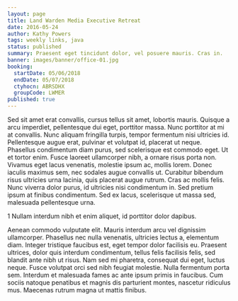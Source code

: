 ```yaml
---
layout: page
title: Land Warden Media Executive Retreat
date: 2016-05-24
author: Kathy Powers
tags: weekly links, java
status: published
summary: Praesent eget tincidunt dolor, vel posuere mauris. Cras in.
banner: images/banner/office-01.jpg
booking:
  startDate: 05/06/2018
  endDate: 05/07/2018
  ctyhocn: ABRSDHX
  groupCode: LWMER
published: true
---
```

Sed sit amet erat convallis, cursus tellus sit amet, lobortis mauris. Quisque a arcu imperdiet, pellentesque dui eget, porttitor massa. Nunc porttitor at mi at convallis. Nunc aliquam fringilla turpis, tempor fermentum nisi ultricies id. Pellentesque augue erat, pulvinar et volutpat id, placerat ut neque. Phasellus condimentum diam purus, sed scelerisque est commodo eget. Ut et tortor enim.
Fusce laoreet ullamcorper nibh, a ornare risus porta non. Vivamus eget lacus venenatis, molestie ipsum ac, mollis lorem. Donec iaculis maximus sem, nec sodales augue convallis ut. Curabitur bibendum risus ultricies urna lacinia, quis placerat augue rutrum. Cras ac mollis felis. Nunc viverra dolor purus, id ultricies nisi condimentum in. Sed pretium ipsum at finibus condimentum. Sed ex lacus, scelerisque ut massa sed, malesuada pellentesque urna.

1 Nullam interdum nibh et enim aliquet, id porttitor dolor dapibus.

Aenean commodo vulputate elit. Mauris interdum arcu vel dignissim ullamcorper. Phasellus nec nulla venenatis, ultricies lectus a, elementum diam. Integer tristique faucibus est, eget tempor dolor facilisis eu. Praesent ultrices, dolor quis interdum condimentum, tellus felis facilisis felis, sed blandit ante nibh ut risus. Nam sed mi pharetra, consequat dui eget, luctus neque. Fusce volutpat orci sed nibh feugiat molestie. Nulla fermentum porta sem. Interdum et malesuada fames ac ante ipsum primis in faucibus. Cum sociis natoque penatibus et magnis dis parturient montes, nascetur ridiculus mus. Maecenas rutrum magna ut mattis finibus.
